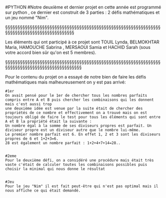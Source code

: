 #PYTHON
#Notre deuxième et dernier  projet en cette année est programmé sur python , ce dernier est construit de 3 parties : 2 défis mathématiques et un jeu nommé "Nim".

§§§§§§§§§§§§§§§§§§§§§§§§§§§§§§§§§§§§§§§§§§§§§§§§§§§§§§§§§§§§§§§§§§§§§§§§§§§§§§§§§§§§§§§§§§§

Les éléments qui ont participé à ce projet sont TOUIL Lynda, BELMOKHTAR Maria, HAMOUCHE Sabrina , MERSAOUI Samia et HACHID Sarah (sous votre accord bien sûr qu'on est 5 membres).

§§§§§§§§§§§§§§§§§§§§§§§§§§§§§§§§§§§§§§§§§§§§§§§§§§§§§§§§§§§§§§§§§§§§§§§§§§§§§§§§§§§§§§§§§§§§§§

Pour le contenu du projet on a essayé de notre bien de faire les défis mathématiques mais malheureusement on y est pas arrivé:

~~~~~~~~~~~~~~~~~~~~~~~~~~~~~~~~~~~~~~~~~~~~~~~~~~~~~~~~~~~~~~~~~~~~~~~~~~~~~~~~~~~~~~~~~~~~~~~~~~~~~~~~~~~~~~~~~~~~~~~~
#1er
On avait pensé pour le 1er de chercher tous les nombres parfaits compris entre A et B puis chercher les combinaisons qui les donnent mais c'est aussi trop 
une deuxième idée est venue par la suite était de chercher des propriétés de ce nombre et effectivement on a trouvé mais on est toujours obligé de faire le test pour tous les éléments qui sont entre A et B la propriété était la suivante :
Un nombre égal à la somme de ses diviseurs propres est parfait. Un diviseur propre est un diviseur autre que le nombre lui-même.
Le premier nombre parfait est 6. En effet 1, 2 et 3 sont les diviseurs propres de 6 et 1+2+3=6.
28 est également un nombre parfait : 1+2+4+7+14=28..


#2eme
Pour le deuxième défi, on a considéré une procédure mais était très vaste c'était de calculer toutes les combinaisons possibles puis choisir la minimal qui nous donne le résultat


#Jeu
Pour le jeu "Nim" il est fait peut-être qui n'est pas optimal mais il nous affiche ce qui était demandé.
